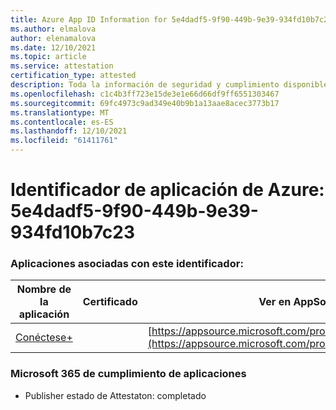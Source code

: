 ```yaml
---
title: Azure App ID Information for 5e4dadf5-9f90-449b-9e39-934fd10b7c23
ms.author: elmalova
author: elenamalova
ms.date: 12/10/2021
ms.topic: article
ms.service: attestation
certification_type: attested
description: Toda la información de seguridad y cumplimiento disponible para 5e4dadf5-9f90-449b-9e39-934fd10b7c23.
ms.openlocfilehash: c1c4b3ff723e15de3e1e66d66df9ff6551303467
ms.sourcegitcommit: 69fc4973c9ad349e40b9b1a13aae8acec3773b17
ms.translationtype: MT
ms.contentlocale: es-ES
ms.lasthandoff: 12/10/2021
ms.locfileid: "61411761"
---
```

# <a name="azure-app-id-5e4dadf5-9f90-449b-9e39-934fd10b7c23"></a>Identificador de aplicación de Azure: 5e4dadf5-9f90-449b-9e39-934fd10b7c23


### <a name="apps-associated-with-this-id"></a>Aplicaciones asociadas con este identificador:
| **Nombre de la aplicación** | **Certificado** | **Ver en AppSource** |
|--------------|---------------|-----------------------|
| [Conéctese+](https://docs.microsoft.com/microsoft-365-app-certification/forward/WA200002611) |  | [https://appsource.microsoft.com/product/office/WA200002611](https://appsource.microsoft.com/product/office/WA200002611) |

### <a name="microsoft-365-app-compliance-status"></a>Microsoft 365 de cumplimiento de aplicaciones
- Publisher estado de Attestaton: completado
